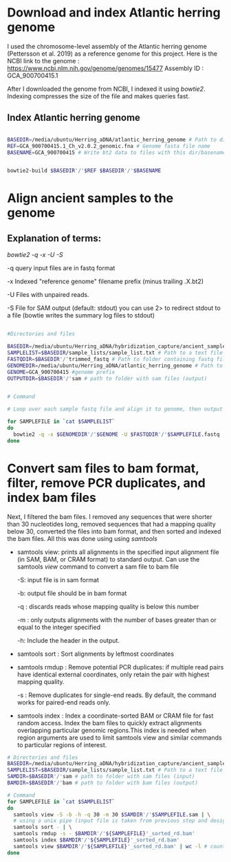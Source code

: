# Download and index Atlantic herring genome

I used the chromosome-level assembly of the Atlantic herring genome (Pettersson et al. 2019) as a reference genome for this project. Here is the NCBI link to the genome : https://www.ncbi.nlm.nih.gov/genome/genomes/15477
Assembly ID : GCA_900700415.1

After I downloaded the genome from NCBI, I indexed it using *bowtie2*. Indexing compresses the size of the file and makes queries fast.

## Index Atlantic herring genome

``` bash

BASEDIR=/media/ubuntu/Herring_aDNA/atlantic_herring_genome # Path to directory with genome.
REF=GCA_900700415.1_Ch_v2.0.2_genomic.fna # Genome fasta file name
BASENAME=GCA_900700415 # Write bt2 data to files with this dir/basename


bowtie2-build $BASEDIR'/'$REF $BASEDIR'/'$BASENAME

```


# Align ancient samples to the genome

## Explanation of terms:

*bowtie2 -q -x <bt2-idx> -U <r> -S <sam>*
  
-q query input files are in fastq format

-x <bt2-idx> Indexed "reference genome" filename prefix (minus trailing .X.bt2)

-U <r> Files with unpaired reads.

-S <sam> File for SAM output (default: stdout)
you can use 2> to redirect stdout to a file (bowtie writes the summary log files to stdout)



``` bash

#Directories and files

BASEDIR=/media/ubuntu/Herring_aDNA/hybridization_capture/ancient_samples
SAMPLELIST=$BASEDIR/sample_lists/sample_list.txt # Path to a text file with list of prefixes of the fastq files, separated by newline (so, the file name with no extension). 
FASTQDIR=$BASEDIR'/'trimmed_fastq # Path to folder containing fastq files.
GENOMEDIR=/media/ubuntu/Herring_aDNA/atlantic_herring_genome # Path to folder with genome.
GENOME=GCA_900700415 #genome prefix
OUTPUTDIR=$BASEDIR'/'sam # path to folder with sam files (output)


# Command

# Loop over each sample fastq file and align it to genome, then output a sam file

for SAMPLEFILE in `cat $SAMPLELIST`
do
  bowtie2 -q -x $GENOMEDIR'/'$GENOME -U $FASTQDIR'/'$SAMPLEFILE.fastq -S $OUTPUTDIR'/'$SAMPLEFILE.sam
done

```


# Convert sam files to bam format, filter, remove PCR duplicates, and index bam files
Next, I filtered the bam files. I removed any sequences that were shorter than 30 nucleotides long, removed sequences that had a mapping quality below 30, converted the files into bam format, and then sorted and indexed the bam files. All this was done using using *samtools*

- samtools view: prints all alignments in the specified input alignment file (in SAM, BAM,  or  CRAM format) to standard output. Can use the samtools *view* command to convert a sam file to bam file

  -S: input file is in sam format

  -b: output file should be in bam format

  -q <integer>: discards reads whose mapping quality is below this number

  -m <integer>: only outputs alignments with the number of bases greater than or equal to the integer specified

  -h: Include the header in the output.

- samtools sort : Sort alignments by leftmost coordinates

- samtools rmdup : Remove potential PCR duplicates: if multiple read pairs have identical external coordinates, only retain the pair with highest mapping quality.

  -s : Remove duplicates for single-end reads. By default, the command works for paired-end reads only.

- samtools index : Index a coordinate-sorted BAM or CRAM file for fast random access. Index the bam files to quickly extract alignments overlapping particular genomic regions.This index is needed when region arguments are used to limit samtools view and similar commands to particular regions of interest.


``` bash
# Directories and files
BASEDIR=/media/ubuntu/Herring_aDNA/hybridization_capture/ancient_samples
SAMPLELIST=$BASEDIR/sample_lists/sample_list.txt # Path to a text file with list of prefixes of the fastq files, separated by newline (so, the file name with no extension). 
SAMDIR=$BASEDIR'/'sam # path to folder with sam files (input)
BAMDIR=$BASEDIR'/'bam # path to folder with bam files (output)

# Command
for SAMPLEFILE in `cat $SAMPLELIST`
do
  samtools view -S -b -h -q 30 -m 30 $SAMDIR'/'$SAMPLEFILE.sam | \
  # using a unix pipe (input file is taken from previous step and designated by '-')
  samtools sort - | \
  samtools rmdup -s - $BAMDIR'/'${SAMPLEFILE}'_sorted_rd.bam'
  samtools index $BAMDIR'/'${SAMPLEFILE}'_sorted_rd.bam'
  samtools view $BAMDIR'/'${SAMPLEFILE}'_sorted_rd.bam' | wc -l # count the number of alignments
done

```




    
